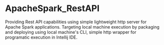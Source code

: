 # ApacheSpark_RestAPI
Providing Rest API capabilities using simple lightweight http server for Apache Spark applications. Targeting local machine execution by packaging and deploying using local machine's CLI, simple http wrapper for programatic execution in Intellij IDE.
